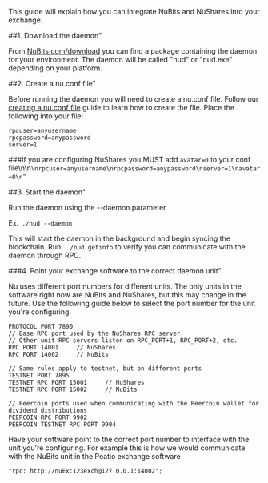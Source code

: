 This guide will explain how you can integrate NuBits and NuShares into your exchange.

##1. Download the daemon"

From [NuBits.com/download](http://nubits.com/download) you can find a package containing the daemon for your environment. The daemon will be called "nud" or "nud.exe" depending on your platform.

##2. Create a nu.conf file"

Before running the daemon you will need to create a nu.conf file. Follow our [creating a nu.conf file](http://docs.nubits.com/v1.0/docs/creating-conf-file) guide to learn how to create the file. Place the following into your file:

```
rpcuser=anyusername
rpcpassword=anypassword
server=1
```
###If you are configuring NuShares you MUST add ```avatar=0``` to your conf file\n\n```\nrpcuser=anyusername\nrpcpassword=anypassword\nserver=1\navatar=0\n```"

##3. Start the daemon"

Run the daemon using the --daemon parameter

Ex.``` ./nud --daemon```

This will start the daemon in the background and begin syncing the blockchain. Run ``` ./nud getinfo``` to verify you can communicate with the daemon through RPC.

###4. Point your exchange software to the correct daemon unit"

Nu uses different port numbers for different units. The only units in the software right now are NuBits and NuShares, but this may change in the future. Use the following guide below to select the port number for the unit you're configuring.

```
PROTOCOL PORT 7890
// Base RPC port used by the NuShares RPC server. 
// Other unit RPC servers listen on RPC_PORT+1, RPC_PORT+2, etc.
RPC PORT 14001     // NuShares
RPC PORT 14002     // NuBits

// Same rules apply to testnet, but on different ports
TESTNET PORT 7895
TESTNET RPC PORT 15001     // NuShares
TESTNET RPC PORT 15002     // NuBits

// Peercoin ports used when communicating with the Peercoin wallet for dividend distributions
PEERCOIN RPC PORT 9902
PEERCOIN TESTNET RPC PORT 9904
```

Have your software point to the correct port number to interface with the unit you're configuring. For example this is how we would communicate with the NuBits unit in the Peatio exchange software

``` "rpc: http://nuEx:123exch@127.0.0.1:14002"; ```
